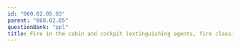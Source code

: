 ```yaml
---
id: "060.02.05.03"
parent: "060.02.05"
questionBank: "ppl"
title: Fire in the cabin and cockpit (extinguishing agents, fire classification, use of extinguishers)
---
```


